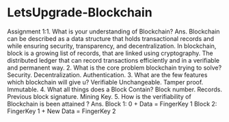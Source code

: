 # LetsUpgrade-Blockchain
Assignment 1:1. What is your understanding of Blockchain? Ans. Blockchain can be described as a data structure that holds transactional records and while ensuring security, transparency, and decentralization. In blockchain, block is a growing list of records, that are linked using cryptography. The distributed ledger that can record transactions efficiently and in a verifiable and permanent way.  2. What is the core problem blockchain trying to solve?  Security.  Decentralization.  Authentication.  3. What are the few features which blockchain will give u? Verifiable    Unchangeable.  Tamper proof.  Immutable.  4. What all things does a Block Contain? Block number. Records. Previous block signature.  Mining Key.  5. How is the verifiability of Blockchain is been attained ? Ans. Block 1:     0 + Data = FingerKey 1     Block 2:     FingerKey 1 + New Data = FingerKey 2
